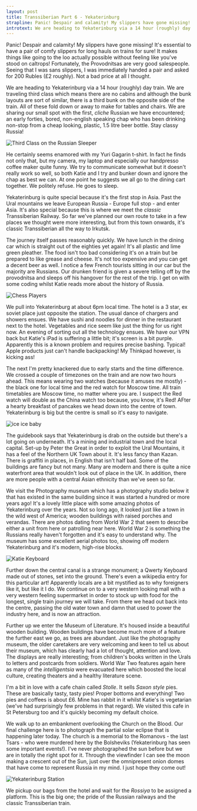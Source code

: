 ```yaml
---
layout: post
title: Transsiberian Part 6 - Yekaterinburg
strapline: Panic! Despair and calamity! My slippers have gone missing! 
introtext: We are heading to Yekaterinburg via a 14 hour (roughly) day train. We are traveling third class which means there are no cabins and although the bunk layouts are sort of similar, there is a third bunk on the opposite side of the train. 
---
```


Panic! Despair and calamity! My slippers have gone missing! It's essential to have a pair of comfy slippers for long hauls on trains for sure! It makes things like going to the loo actually possible without feeling like you've stood on caltrops! Fortunately, the Provodnitsas are very good salespeople. Seeing that I was sans slippers, I was immediately handed a pair and asked for 200 Rubles (£2 roughly). Not a bad price at all I thought.

We are heading to Yekaterinburg via a 14 hour (roughly) day train. We are traveling third class which means there are no cabins and although the bunk layouts are sort of similar, there is a third bunk on the opposite side of the train. All of these fold down or away to make for tables and chairs. We are sharing our small spot with the first, *cliche* Russian we have encountered; an early forties, bored, non-english speaking chap who has been drinking non-stop from a cheap looking, plastic, 1.5 litre beer bottle. Stay classy Russia!

![Third Class on the Russian Sleeper](https://farm9.staticflickr.com/8664/16864745231_2947a092fe.jpg)

He certainly seems enamored with my Yuri Gagarin t-shirt. In fact he finds not only that, but my camera, my laptop and especially our handpresso coffee maker quite funny. We try to communicate somewhat but it doesn't really work so well, so both Katie and I try and bunker down and ignore the chap as best we can. At one point he suggests we all go to the dining cart together. We politely refuse. He goes to sleep.

Yekaterinburg is quite special because it's the first stop in Asia. Past the Ural mountains we leave European Russia - Europe full stop - and enter Asia. It's also special because this is where we meet the *classic* Transsiberian Railway. So far we've planned our own route to take in a few places we thought were more interesting, but from this town onwards, it's classic Transsiberian all the way to Irkutsk.

The journey itself passes reasonably quickly. We have lunch in the dining car which is straight out of the eighties yet again! It's all plastic and lime green pleather. The food isn't too bad considering it's on a train but be prepared to like grease and cheese. It's not too expensive and you can get a decent beer as well. I notice a few French tourists sitting in our car but the majority are Russians. Our drunken friend is given a severe telling off by the provodnitsa and sleeps off his hangover for the rest of the trip. I get on with some coding whilst Katie reads more about the history of Russia.

![Chess Players](https://farm9.staticflickr.com/8697/16271530114_4ed80f268e.jpg)

We pull into Yekaterinburg at about 6pm local time. The hotel is a 3 star, ex soviet place just opposite the station. The usual dance of chargers and showers ensues. We have sushi and noodles for dinner in the restaurant next to the hotel. Vegetables and rice seem like just the thing for us right now. An evening of sorting out all the technology ensues. We have our VPN back but Katie's iPad is suffering a little bit; it's screen is a bit purple. Apparently this is a known problem and requires precise bashing. Typical! Apple products just can't handle backpacking! My Thinkpad however, is kicking ass!

The next I'm pretty knackered due to early starts and the time difference. We crossed a couple of timezones on the train and are now two hours ahead. This means wearing two watches (because it amuses me mostly) - the black one for local time and the red watch for Moscow time. All train timetables are Moscow time, no matter where you are. I suspect the Red watch will double as the China watch too because, you know, it's Red! AFter a hearty breakfast of pancakes we head down into the centre of town. Yekaterinburg is big but the centre is small so it's easy to navigate.

![ice ice baby](https://farm8.staticflickr.com/7588/16903900165_eb3d36c10a.jpg)

The guidebook says that Yekaterinburg is drab on the outside but there's a lot going on underneath. It's a mining and industrial town and the local capital. Set-up by Peter the Great in order to exploit the Ural Mountains, it has a feel of the Northern UK Town about it. It's less fancy than Kazan. There is graffiti in places, in English that isn't half bad. Some of the buildings are fancy but not many. Many are modern and there is quite a nice waterfront area that wouldn't look out of place in the UK. In addition, there are more people with a central Asian ethnicity than we've seen so far.

We visit the Photography museum which has a photography studio below it that has existed in the same building since it was started a hundred or more years ago! It's a lovely little place with some amazing photos of Yekaterinburg over the years. Not so long ago, it looked just like a town in the wild west of America; wooden buildings with raised porches and verandas. There are photos dating from World War 2 that seem to describe either a unit from here or patrolling near here. World War 2 is something the Russians really haven't forgotten and it's easy to understand why. The museum has some excellent aerial photos too, showing off modern Yekaterinburg and it's modern, high-rise blocks.

![Katie Keyboard](https://farm9.staticflickr.com/8705/16903896795_eed0f4f7ce.jpg)

Further down the central canal is a strange monument; a Qwerty Keyboard made out of stones, set into the ground. There's even a wikipedia entry for this particular art! Apparently locals are a bit mystified as to why foreigners like it, but like it I do. We continue on to a very western looking mall with a very western feeling supermarket in order to stock up with food for the longest, single train journey we will take. From there we head out back into the centre, passing the old water town and damn that used to power the industry here, and is now an attraction.

Further up we enter the Museum of Literature. It's housed inside a beautiful wooden building. Wooden buildings have become much more of a feature the further east we go, as trees are abundant. Just like the photography museum, the older caretakers are very welcoming and keen to tell us about their museum, which has clearly had a lot of thought, attention and love. The displays are really interesting; from children's books written in the Urals to letters and postcards from soldiers. World War Two features again here as many of the *intelligentsia* were evacuated here which boosted the local culture, creating theaters and a healthy literature scene. 

I'm a bit in love with a cafe chain called *Stolle*. It sells *Saxon style* pies. These are basically tasty, tasty pies! Proper bottoms and everything! Two pies and coffees is about £6. Mine has rabbit in it whilst Katie's is vegetarian (we've had surprisingly few problems in that regard). We visited this cafe in St Petersburg too and it's quickly becoming my default choice. 

We walk up to an embankment overlooking the Church on the Blood. Our final challenge here is to photograph the partial solar eclipse that is happening later today. The church is a memorial to the Romanovs - the last Tsars - who were murdered here by the Bolsheviks (Yekaterinburg has seen some important events!). I've never photographed the sun before but we are in totally the right spot for it. Through the viewfinder I can see the moon making a crescent out of the Sun, just over the omnipresent onion domes that have come to represent Russia in my mind. I just hope they come out!

![Yekaterinburg Station](https://farm8.staticflickr.com/7623/16686899027_e6ed146e95.jpg)

We pickup our bags from the hotel and wait for the *Rossiya* to be assigned a platform. This is the big one; the pride of the Russian railways and the classic Transsiberian train. 